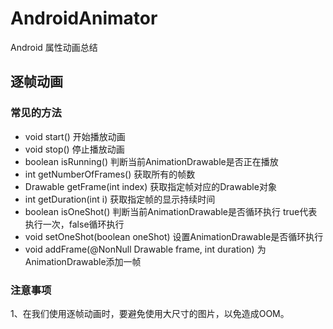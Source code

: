 # AndroidAnimator
Android 属性动画总结

## 逐帧动画

### 常见的方法

- void start() 开始播放动画
- void stop() 停止播放动画
- boolean isRunning() 判断当前AnimationDrawable是否正在播放
- int getNumberOfFrames() 获取所有的帧数
- Drawable getFrame(int index) 获取指定帧对应的Drawable对象
- int getDuration(int i) 获取指定帧的显示持续时间
- boolean isOneShot() 判断当前AnimationDrawable是否循环执行 true代表执行一次，false循环执行
- void setOneShot(boolean oneShot) 设置AnimationDrawable是否循环执行
- void addFrame(@NonNull Drawable frame, int duration) 为AnimationDrawable添加一帧

### 注意事项

1、在我们使用逐帧动画时，要避免使用大尺寸的图片，以免造成OOM。

